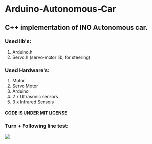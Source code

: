 # Arduino-Autonomous-Car

## C++ implementation of INO Autonomous car. 

### Used lib's:

1. Arduino.h 
2. Servo.h (servo-motor lib, for steering)

### Used Hardware's:

1. Motor
2. Servo Motor
3. Arduino
4. 2 x Ultrasonic sensors
5. 3 x Infrared Sensors

#### CODE IS UNDER MIT LICENSE
 
### Turn + Following line test:
![](![ezgif-1-325688be93](https://github.com/nikselko/arduino-autonomous-car/assets/46798613/cbabe607-4d60-4c61-978a-9657e5dd7baa))

